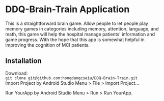 # DDQ-Brain-Train Application
This is a straightforward brain game. Allow people to let people play memory games in categories including memory, attention, language, and math, this game will help the hospital manage patients' information and game progress. With the hope that this app is somewhat helpful in improving the cognition of MCI patients.

## Installation

Download:</br>
`git clone git@github.com:hongdangcseiu/DDQ-Brain-Train.git`</br>
Import Project by Android Studio Menu > File > Import Project...

Run YourApp by Android Studio Menu > Run > Run YourApp.
